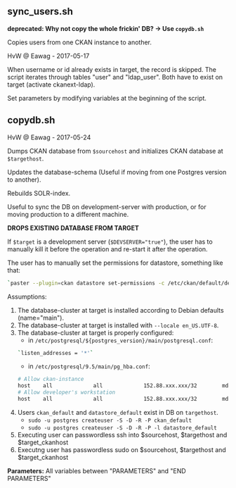 ## sync_users.sh

**deprecated: Why not copy the whole frickin' DB? -> Use `copydb.sh`**

Copies  users from one CKAN instance to another.

HvW @ Eawag - 2017-05-17

When username or id already exists in target,
the record is skipped. The script iterates
through tables "user" and "ldap_user".
Both have to exist on target (activate ckanext-ldap).

Set parameters by modifying variables at the beginning of the script.

## copydb.sh

HvW @ Eawag - 2017-05-24

Dumps CKAN database from `$sourcehost` and initializes
CKAN database at `$targethost`.

Updates the database-schema
(Useful if moving from one Postgres version to another).

Rebuilds SOLR-index.

Useful to sync the DB on development-server with production, or
for moving production to a different machine.

**DROPS EXISTING DATABASE FROM TARGET**

If `$target` is a development server (`$DEVSERVER="true"`), the user has to
manually kill it before the operation and re-start it after the operation.

The user has to manually set the permissions for datastore, something like that:
~~~bash
`paster --plugin=ckan datastore set-permissions -c /etc/ckan/default/development.ini |ssh ${targethost} "sudo -u postgres psql"`
~~~

Assumptions:
  1. The database-cluster at target is installed according to
     Debian defaults (name="main").
  2. The database-cluster at target is installed with `--locale en_US.UTF-8`.
  3. The database-cluster at target is properly configured:
      + in `/etc/postgresql/${postgres_version}/main/postgresql.conf`:
      ~~~bash
      `listen_addresses = '*'`
	  ~~~
	  + in `/etc/postgresql/9.5/main/pg_hba.conf`:
	  ~~~bash
      # Allow ckan-instance
      host    all             all             152.88.xxx.xxx/32        md5
      # Allow developer's workstation
      host    all             all             152.88.xxx.xxx/32        md5
	  ~~~
  4. Users `ckan_default` and `datastore_default` exist in DB on `targethost`.
      + `sudo -u postgres createuser -S -D -R -P ckan_default`
      + `sudo -u postgres createuser -S -D -R -P -l datastore_default`
  5. Executing user can passwordless ssh into $sourcehost, $targethost
     and $target_ckanhost
  6. Executng user has passwordless sudo on $sourcehost, $targethost
     and $target_ckanhost

**Parameters:** All variables between "PARAMETERS" and "END PARAMETERS"
